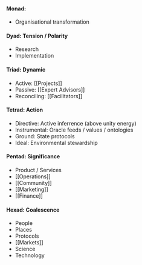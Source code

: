 #### Monad: 
- Organisational transformation

#### Dyad: Tension / Polarity
- Research
- Implementation

#### Triad: Dynamic
- Active: [[Projects]]
- Passive: [[Expert Advisors]]
- Reconciling: [[Facilitators]]

#### Tetrad: Action
- Directive: Active inferrence (above unity energy)
- Instrumental: Oracle feeds / values / ontologies
- Ground: State protocols
- Ideal: Environmental stewardship

#### Pentad: Significance
- Product / Services
- [[Operations]]
- [[Community]]
- [[Marketing]]
- [[Finance]]

#### Hexad: Coalescence
- People
- Places
- Protocols
- [[Markets]]
- Science
- Technology
